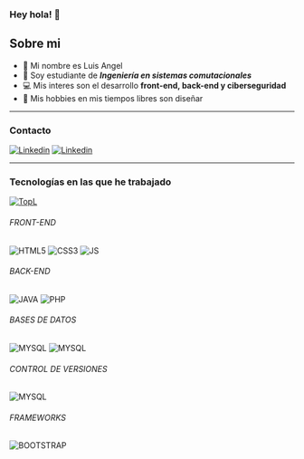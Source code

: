 ### Hey hola! 👋

## Sobre mi

- :man: Mi nombre es Luis Angel 
- :notebook: Soy estudiante de **_Ingeniería en sistemas comutacionales_** 
- :computer: Mis interes son el desarrollo **front-end, back-end y ciberseguridad** 
- :art: Mis hobbies en mis tiempos libres son diseñar 
- - - 

### Contacto
[![Linkedin](https://img.shields.io/badge/LinkedIn-0077B5?style=for-the-badge&logo=linkedin&logoColor=white)](https://www.linkedin.com/in/luis-angel-vazquez-carrillo-a89857181/) [![Linkedin](https://img.shields.io/badge/Gmail-D14836?style=for-the-badge&logo=gmail&logoColor=white)](https://www.linkedin.com/in/luis-angel-vazquez-carrillo-a89857181/)
- - -
### Tecnologías en las que he trabajado
[![TopL](https://github-readme-stats.vercel.app/api/top-langs/?username=LuisVazquezCarrillo&layout=compact)](https://github.com/LuisVazquezCarrillo/github-readme-stats)

###### FRONT-END
![HTML5](https://img.shields.io/badge/HTML5-E34F26?style=for-the-badge&logo=html5&logoColor=white) ![CSS3](https://img.shields.io/badge/CSS3-1572B6?style=for-the-badge&logo=css3&logoColor=white) ![JS](https://img.shields.io/badge/JavaScript-323330?style=for-the-badge&logo=javascript&logoColor=F7DF1E) 

###### BACK-END
![JAVA](	https://img.shields.io/badge/Java-ED8B00?style=for-the-badge&logo=java&logoColor=white) ![PHP](https://img.shields.io/badge/PHP-777BB4?style=for-the-badge&logo=php&logoColor=white)

###### BASES DE DATOS
![MYSQL](https://img.shields.io/badge/MySQL-00000F?style=for-the-badge&logo=mysql&logoColor=white)
![MYSQL](https://img.shields.io/badge/Microsoft_SQL_Server-CC2927?style=for-the-badge&logo=microsoft-sql-server&logoColor=white)

###### CONTROL DE VERSIONES
![MYSQL](https://img.shields.io/badge/Git-E34F26?style=for-the-badge&logo=git&logoColor=white)


###### FRAMEWORKS
![BOOTSTRAP](https://img.shields.io/badge/Bootstrap-563D7C?style=for-the-badge&logo=bootstrap&logoColor=white)



